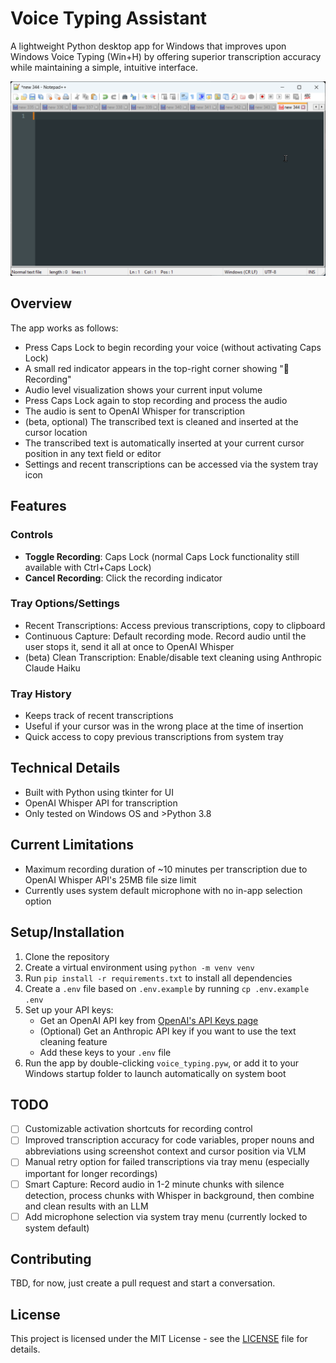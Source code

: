 # Voice Typing Assistant

A lightweight Python desktop app for Windows that improves upon Windows Voice Typing (Win+H) by offering superior transcription accuracy while maintaining a simple, intuitive interface.

![Voice Typing Demo](voice-typing-demo.gif)

## Overview

The app works as follows:
- Press Caps Lock to begin recording your voice (without activating Caps Lock)
- A small red indicator appears in the top-right corner showing "🎤 Recording"
- Audio level visualization shows your current input volume
- Press Caps Lock again to stop recording and process the audio
- The audio is sent to OpenAI Whisper for transcription
- (beta, optional) The transcribed text is cleaned and inserted at the cursor location
- The transcribed text is automatically inserted at your current cursor position in any text field or editor
- Settings and recent transcriptions can be accessed via the system tray icon

## Features

### Controls
- **Toggle Recording**: Caps Lock (normal Caps Lock functionality still available with Ctrl+Caps Lock)
- **Cancel Recording**: Click the recording indicator

### Tray Options/Settings
- Recent Transcriptions: Access previous transcriptions, copy to clipboard
- Continuous Capture: Default recording mode. Record audio until the user stops it, send it all at once to OpenAI Whisper
- (beta) Clean Transcription: Enable/disable text cleaning using Anthropic Claude Haiku


### Tray History
- Keeps track of recent transcriptions
- Useful if your cursor was in the wrong place at the time of insertion
- Quick access to copy previous transcriptions from system tray

## Technical Details
- Built with Python using tkinter for UI
- OpenAI Whisper API for transcription
- Only tested on Windows OS and >Python 3.8

## Current Limitations
- Maximum recording duration of ~10 minutes per transcription due to OpenAI Whisper API's 25MB file size limit
- Currently uses system default microphone with no in-app selection option

## Setup/Installation

1. Clone the repository
2. Create a virtual environment using `python -m venv venv`
3. Run `pip install -r requirements.txt` to install all dependencies
4. Create a `.env` file based on `.env.example` by running `cp .env.example .env`
5. Set up your API keys:
   - Get an OpenAI API key from [OpenAI's API Keys page](https://platform.openai.com/api-keys)
   - (Optional) Get an Anthropic API key if you want to use the text cleaning feature
   - Add these keys to your `.env` file
6. Run the app by double-clicking `voice_typing.pyw`, or add it to your Windows startup folder to launch automatically on system boot

## TODO
- [ ] Customizable activation shortcuts for recording control
- [ ] Improved transcription accuracy for code variables, proper nouns and abbreviations using screenshot context and cursor position via VLM
- [ ] Manual retry option for failed transcriptions via tray menu (especially important for longer recordings)
- [ ] Smart Capture: Record audio in 1-2 minute chunks with silence detection, process chunks with Whisper in background, then combine and clean results with an LLM
- [ ] Add microphone selection via system tray menu (currently locked to system default)

## Contributing

TBD, for now, just create a pull request and start a conversation.

## License

This project is licensed under the MIT License - see the [LICENSE](LICENSE) file for details.